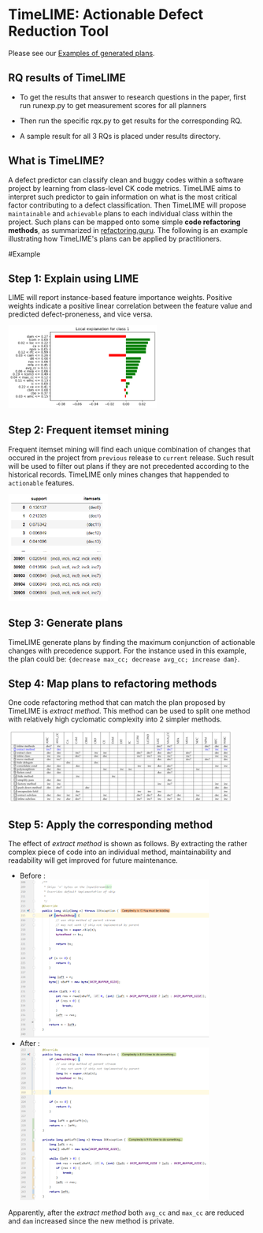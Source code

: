 # TimeLIME: Actionable Defect Reduction Tool

Please see our [Examples of generated plans](#examples).

## RQ results of TimeLIME

+ To get the results that answer to research questions in the paper, first
run runexp.py to get measurement scores for all planners

+ Then run the specific rqx.py to get results for the corresponding RQ. 

+ A sample result for all 3 RQs is placed under results directory. 

## What is TimeLIME?

A defect predictor can classify clean and buggy codes within a software project by 
learning from class-level CK code metrics. 
TimeLIME aims to interpret such predictor to gain information on what is
the most critical factor contributing to a defect classification.
Then TimeLIME will propose `maintainable` and `achievable` plans to each
individual class within the project. Such plans can be mapped onto some
simple **code refactoring methods**, as summarized in [refactoring.guru](http://refactoring.guru).
The following is an example illustrating how TimeLIME's plans can be applied
by practitioners. 

#Example

## Step 1: Explain using LIME 
LIME will report instance-based feature importance weights. Positive weights 
indicate a positive linear correlation between the feature value and predicted 
defect-proneness, and vice versa.
 
<img src="./figs/github.png" width="60%"></img>

## Step 2: Frequent itemset mining
Frequent itemset mining will find each unique combination of changes that
occured in the project from `previous` release to `current` release. Such
result will be used to filter out plans if they are not
precedented according to the historical records. TimeLIME only mines
changes that happended to `actionable` features.

<img src="./figs/rules.png" width="40%"></img>

## Step 3: Generate plans
TimeLIME generate plans by finding the maximum conjunction of actionable
changes with precedence support. For the instance used in this example,
the plan could be: `{decrease max_cc; decrease avg_cc; increase dam}`.

## Step 4: Map plans to refactoring methods
One code refactoring method that can match the plan proposed by TimeLIME
is *extract method*. This method can be used to split one method with
relatively high cyclomatic complexity into 2 simpler methods.

<img src="./figs/refactoring.png" width="90%"></img>

<a name=examples>
 
## Step 5: Apply the corresponding method

The effect
of *extract method* is shown as follows. By extracting the rather complex piece of code into an individual method,
maintainability and readability will get improved for future maintenance.

* Before :\
  <img src="./figs/b4.png" width="80%"></img>
* After :\
  <img src="./figs/after.png" width="80%"></img>
  
Apparently, after the *extract method* both `avg_cc` and `max_cc` are
reduced and `dam` increased since the new method is private.

